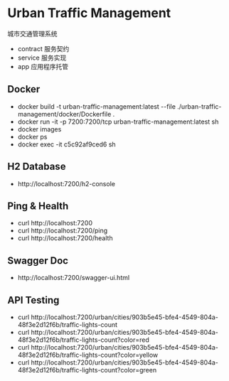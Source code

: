 # Urban Traffic Management

城市交通管理系统

- contract 服务契约
- service  服务实现
- app      应用程序托管

## Docker

- docker build -t urban-traffic-management:latest --file ./urban-traffic-management/docker/Dockerfile .
- docker run -it -p 7200:7200/tcp urban-traffic-management:latest sh
- docker images
- docker ps
- docker exec -it c5c92af9ced6 sh

## H2 Database

- http://localhost:7200/h2-console

## Ping & Health

- curl http://localhost:7200
- curl http://localhost:7200/ping
- curl http://localhost:7200/health

## Swagger Doc

- http://localhost:7200/swagger-ui.html

## API Testing

- curl http://localhost:7200/urban/cities/903b5e45-bfe4-4549-804a-48f3e2d12f6b/traffic-lights-count
- curl http://localhost:7200/urban/cities/903b5e45-bfe4-4549-804a-48f3e2d12f6b/traffic-lights-count?color=red
- curl http://localhost:7200/urban/cities/903b5e45-bfe4-4549-804a-48f3e2d12f6b/traffic-lights-count?color=yellow
- curl http://localhost:7200/urban/cities/903b5e45-bfe4-4549-804a-48f3e2d12f6b/traffic-lights-count?color=green
